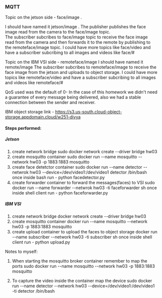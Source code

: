 ### MQTT

Topic on the jetson side - face/image . 

I should have named it jetson/image . 
The publisher publishes the face image read from the camera to the face/image topic.  
The subscriber subcribes to face/image topic to receive the face image read from the camera and then forwards it to the remote by publishing to the remoteface/image topic.
I could have more topics like face/video and have a subscriber subcribing to all images and videos like face/#

Topic on the IBM VSI side - remoteface/image
I should have named it remote/image
The subscriber subcribes to remoteface/image to receive the face image from the jetson and uploads to object storage.
I could have more topics like remoteface/video and have a subscriber subcribing to all images and videos like remoteface/#

QoS used was the default of 0- In the case of this homework we didn't need a guarantee of every message being delivered, also we had a stable connection between the sender and receiver.

IBM object storage link - https://s3.us-south.cloud-object-storage.appdomain.cloud/w251-divya

#### Steps performed:
##### Jetson
1. create network bridge
   sudo docker network create --driver bridge hw03
2. create mosquitto container
   sudo docker run --name mosquitto --network hw03 -p 1883:1883 mosquitto
3. create face detetctor container
   sudo docker run --name detector --netwrok hw03 --device=/dev/video1:/dev/video1 detector /bin/bash
   once inside bash run - python facedetector.py
4. create forwarder container to forward the messages(faces) to VSI
   sudo docker run --name forwarder --netwrok hw03 -ti faceforwarder sh
   once inside shell client run - python faceforwarder.py

##### IBM VSI
1. create network bridge
   docker network create --driver bridge hw03
2. create mosquitto container
   docker run --name mosquitto --network hw03 -p 1883:1883 mosquitto
3. create upload container to upload the faces to object storage
   docker run --name subscriber --network hw03 -ti subscriber sh
   once inside shell client run - python upload.py

Notes to myself: 
1. When starting the mosquitto broker container remember to map the ports
sudo docker run --name mosquitto --network hw03 -p 1883:1883 mosquitto

2. To capture the video inside the container map the device
sudo docker run --name detector --network hw03 --device=/dev/video1:/dev/video1 -ti detector /bin/bash

